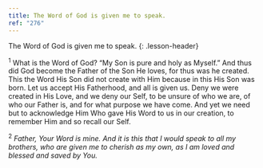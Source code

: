 ```yaml
---
title: The Word of God is given me to speak.
ref: "276"
---
```


The Word of God is given me to speak.
{: .lesson-header}

<sup>1</sup> What is the Word of God? “My Son is pure and holy as
Myself.” And thus did God become the Father of the Son He loves, for
thus was he created. This the Word His Son did not create with Him
because in this His Son was born. Let us accept His Fatherhood, and all
is given us. Deny we were created in His Love, and we deny our Self, to
be unsure of who we are, of who our Father is, and for what purpose we
have come. And yet we need but to acknowledge Him Who gave His Word to
us in our creation, to remember Him and so recall our Self.

<sup>2</sup> *Father, Your Word is mine. And it is this that I would
speak to all my brothers, who are given me to cherish as my own, as I am
loved and blessed and saved by You.*

